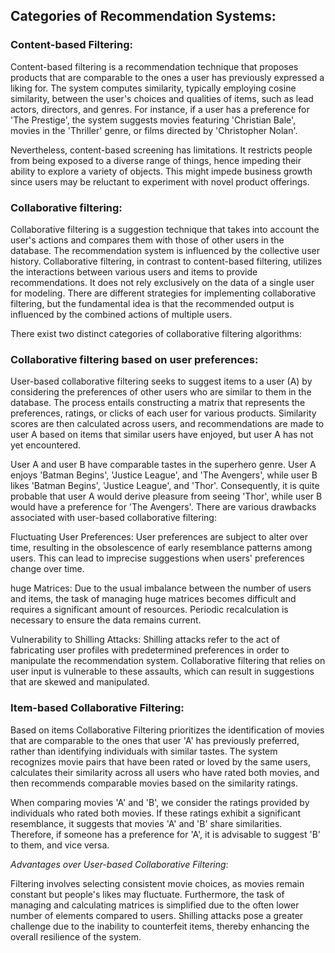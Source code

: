 ## Categories of Recommendation Systems:

### Content-based Filtering:

Content-based filtering is a recommendation technique that proposes products that are comparable to the ones a user has previously expressed a liking for. The system computes similarity, typically employing cosine similarity, between the user's choices and qualities of items, such as lead actors, directors, and genres. For instance, if a user has a preference for 'The Prestige', the system suggests movies featuring 'Christian Bale', movies in the 'Thriller' genre, or films directed by 'Christopher Nolan'.

Nevertheless, content-based screening has limitations. It restricts people from being exposed to a diverse range of things, hence impeding their ability to explore a variety of objects. This might impede business growth since users may be reluctant to experiment with novel product offerings.

### Collaborative filtering:

Collaborative filtering is a suggestion technique that takes into account the user's actions and compares them with those of other users in the database. The recommendation system is influenced by the collective user history. Collaborative filtering, in contrast to content-based filtering, utilizes the interactions between various users and items to provide recommendations. It does not rely exclusively on the data of a single user for modeling. There are different strategies for implementing collaborative filtering, but the fundamental idea is that the recommended output is influenced by the combined actions of multiple users.

There exist two distinct categories of collaborative filtering algorithms:

### Collaborative filtering based on user preferences:

User-based collaborative filtering seeks to suggest items to a user (A) by considering the preferences of other users who are similar to them in the database. The process entails constructing a matrix that represents the preferences, ratings, or clicks of each user for various products. Similarity scores are then calculated across users, and recommendations are made to user A based on items that similar users have enjoyed, but user A has not yet encountered.

User A and user B have comparable tastes in the superhero genre. User A enjoys 'Batman Begins', 'Justice League', and 'The Avengers', while user B likes 'Batman Begins', 'Justice League', and 'Thor'. Consequently, it is quite probable that user A would derive pleasure from seeing 'Thor', while user B would have a preference for 'The Avengers'.
There are various drawbacks associated with user-based collaborative filtering:

Fluctuating User Preferences: User preferences are subject to alter over time, resulting in the obsolescence of early resemblance patterns among users. This can lead to imprecise suggestions when users' preferences change over time.

huge Matrices: Due to the usual imbalance between the number of users and items, the task of managing huge matrices becomes difficult and requires a significant amount of resources. Periodic recalculation is necessary to ensure the data remains current.

Vulnerability to Shilling Attacks: Shilling attacks refer to the act of fabricating user profiles with predetermined preferences in order to manipulate the recommendation system. Collaborative filtering that relies on user input is vulnerable to these assaults, which can result in suggestions that are skewed and manipulated.

### Item-based Collaborative Filtering:

Based on items Collaborative Filtering prioritizes the identification of movies that are comparable to the ones that user 'A' has previously preferred, rather than identifying individuals with similar tastes. The system recognizes movie pairs that have been rated or loved by the same users, calculates their similarity across all users who have rated both movies, and then recommends comparable movies based on the similarity ratings.

When comparing movies 'A' and 'B', we consider the ratings provided by individuals who rated both movies. If these ratings exhibit a significant resemblance, it suggests that movies 'A' and 'B' share similarities. Therefore, if someone has a preference for 'A', it is advisable to suggest 'B' to them, and vice versa.

*Advantages over User-based Collaborative Filtering*:

Filtering involves selecting consistent movie choices, as movies remain constant but people's likes may fluctuate. Furthermore, the task of managing and calculating matrices is simplified due to the often lower number of elements compared to users. Shilling attacks pose a greater challenge due to the inability to counterfeit items, thereby enhancing the overall resilience of the system.
